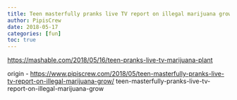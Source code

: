 ```yaml
---
title: Teen masterfully pranks live TV report on illegal marijuana grow
author: PipisCrew
date: 2018-05-17
categories: [fun]
toc: true
---
```


https://mashable.com/2018/05/16/teen-pranks-live-tv-marijuana-plant

origin - https://www.pipiscrew.com/2018/05/teen-masterfully-pranks-live-tv-report-on-illegal-marijuana-grow/ teen-masterfully-pranks-live-tv-report-on-illegal-marijuana-grow